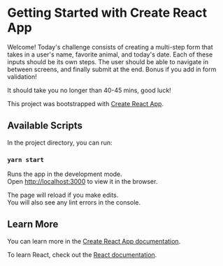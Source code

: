# Getting Started with Create React App

Welcome! Today's challenge consists of creating a multi-step form that takes in a user's name, favorite animal, and today's date. Each of these inputs should be its own steps. The user should be able to navigate in between screens, and finally submit at the end. Bonus if you add in form validation!

It should take you no longer than 40-45 mins, good luck!

This project was bootstrapped with [Create React App](https://github.com/facebook/create-react-app).

## Available Scripts

In the project directory, you can run:

### `yarn start`

Runs the app in the development mode.\
Open [http://localhost:3000](http://localhost:3000) to view it in the browser.

The page will reload if you make edits.\
You will also see any lint errors in the console.

## Learn More

You can learn more in the [Create React App documentation](https://facebook.github.io/create-react-app/docs/getting-started).

To learn React, check out the [React documentation](https://reactjs.org/).
